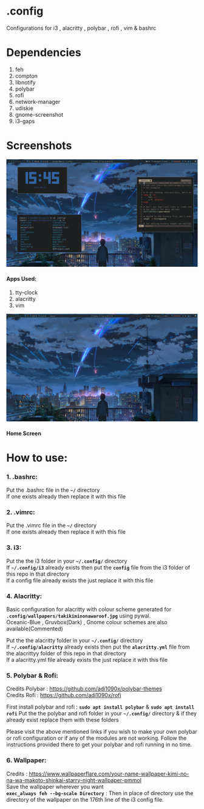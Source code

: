 # .config
Configurations for i3 , alacritty , polybar , rofi , vim & bashrc

# Dependencies
1. feh
2. compton
3. libnotify
4. polybar
5. rofi
6. network-manager
7. udiskie
8. gnome-screenshot
9. i3-gaps

# Screenshots
![](/screenshots/configss1.png)
#### Apps Used:
1. tty-clock
2. alacritty
3. vim

![](/screenshots/configss2.png)
#### Home Screen

# How to use:
### 1. .bashrc:
Put the .bashrc file in the **` ~/ `** directory \
If one exists already then replace it with this file


### 2. .vimrc: 
Put the .vimrc file in the **` ~/ `** directory \
If one exists already then replace it with this file


### 3. i3:
Put the the i3 folder in your **` ~/.config/ `** directory \
If **` ~/.config/i3 `** already exists then put the **` config `** file from the i3 folder of this repo in that directory \
If a config file already exists the just replace it with this file


### 4. Alacritty:
Basic configuration for alacritty with colour scheme generated for **` .config/wallpapers/takikiminonawaroof.jpg `** using pywal.\
Oceanic-Blue , Gruvbox(Dark) , Gnome colour schemes are also available(Commented)

Put the the alacritty folder in your **` ~/.config/ `** directory \
If **` ~/.config/alacritty `** already exists then put the **` alacritty.yml `** file from the alacrittyy folder of this repo in that directory \
If a alacritty.yml file already exists the just replace it with this file


### 5. Polybar & Rofi:
Credits Polybar : https://github.com/adi1090x/polybar-themes \
Credits Rofi : https://github.com/adi1090x/rofi

First install polybar and rofi : **` sudo apt install polybar `** & **` sudo apt install rofi `**
Put the the polybar and rofi folder in your **` ~/.config/ `** directory & if they already exist replace them with these folders

Please visit the above mentioned links if you wish to make your own polybar or rofi configuration or if any of the modules are not working.
Follow the instructions provided there to get your polybar and rofi running in no time.


### 6. Wallpaper:
Credits : https://www.wallpaperflare.com/your-name-wallpaper-kimi-no-na-wa-makoto-shinkai-starry-night-wallpaper-pmmol \
Save the wallpaper wherever you want \
**` exec_always feh --bg-scale Directory `** : Then in place of directory use the directory of the wallpaper on the 176th line of the i3 config file.
